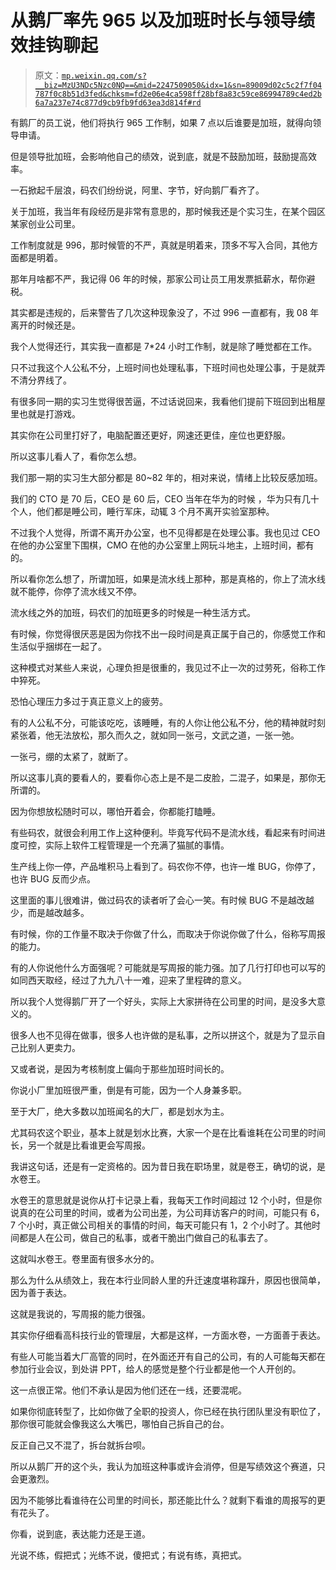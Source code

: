 # 从鹅厂率先 965 以及加班时长与领导绩效挂钩聊起

> 原文：[`mp.weixin.qq.com/s?__biz=MzU3NDc5Nzc0NQ==&mid=2247509050&idx=1&sn=89009d02c5c2f7f04787f0c8b51d3fed&chksm=fd2e06e4ca598ff28bf8a83c59ce86994789c4ed2b6a7a237e74c877d9cb9fb9fd63ea3d814f#rd`](http://mp.weixin.qq.com/s?__biz=MzU3NDc5Nzc0NQ==&mid=2247509050&idx=1&sn=89009d02c5c2f7f04787f0c8b51d3fed&chksm=fd2e06e4ca598ff28bf8a83c59ce86994789c4ed2b6a7a237e74c877d9cb9fb9fd63ea3d814f#rd)

有鹅厂的员工说，他们将执行 965 工作制，如果 7 点以后谁要是加班，就得向领导申请。 

但是领导批加班，会影响他自己的绩效，说到底，就是不鼓励加班，鼓励提高效率。 

一石掀起千层浪，码农们纷纷说，阿里、字节，好向鹅厂看齐了。 

关于加班，我当年有段经历是非常有意思的，那时候我还是个实习生，在某个园区某家创业公司里。

工作制度就是 996，那时候管的不严，真就是明着来，顶多不写入合同，其他方面都是明着。 

那年月啥都不严，我记得 06 年的时候，那家公司让员工用发票抵薪水，帮你避税。 

其实都是违规的，后来警告了几次这种现象没了，不过 996 一直都有，我 08 年离开的时候还是。 

我个人觉得还行，其实我一直都是 7*24 小时工作制，就是除了睡觉都在工作。 

只不过我这个人公私不分，上班时间也处理私事，下班时间也处理公事，于是就弄不清分界线了。

有很多同一期的实习生觉得很苦逼，不过话说回来，我看他们提前下班回到出租屋里也就是打游戏。

其实你在公司里打好了，电脑配置还更好，网速还更佳，座位也更舒服。

所以这事儿看人了，看你怎么想。 

我们那一期的实习生大部分都是 80~82 年的，相对来说，情绪上比较反感加班。

我们的 CTO 是 70 后，CEO 是 60 后，CEO 当年在华为的时候 ，华为只有几十个人，他们都是睡公司，睡行军床，动辄 3 个月不离开实验室那种。

不过我个人觉得，所谓不离开办公室，也不见得都是在处理公事。我也见过 CEO 在他的办公室里下围棋，CMO 在他的办公室里上网玩斗地主，上班时间，都有的。 

所以看你怎么想了，所谓加班，如果是流水线上那种，那是真格的，你上了流水线就不能停，你停了流水线又不停。 

流水线之外的加班，码农们的加班更多的时候是一种生活方式。

有时候，你觉得很厌恶是因为你找不出一段时间是真正属于自己的，你感觉工作和生活似乎捆绑在一起了。

这种模式对某些人来说，心理负担是很重的，我见过不止一次的过劳死，俗称工作中猝死。

恐怕心理压力多过于真正意义上的疲劳。

有的人公私不分，可能该吃吃，该睡睡，有的人你让他公私不分，他的精神就时刻紧张着，他无法放松，那久而久之，就如同一张弓，文武之道，一张一弛。

一张弓，绷的太紧了，就断了。

所以这事儿真的要看人的，要看你心态上是不是二皮脸，二混子，如果是，那你无所谓的。 

因为你想放松随时可以，哪怕开着会，你都能打瞌睡。

有些码农，就很会利用工作上这种便利。毕竟写代码不是流水线，看起来有时间进度可控，实际上软件工程管理是一个充满了猫腻的事情。

生产线上你一停，产品堆积马上看到了。码农你不停，也许一堆 BUG，你停了，也许 BUG 反而少点。 

这里面的事儿很难讲，做过码农的读者听了会心一笑。有时候 BUG 不是越改越少，而是越改越多。

有时候，你的工作量不取决于你做了什么，而取决于你说你做了什么，俗称写周报的能力。 

有的人你说他什么方面强呢？可能就是写周报的能力强。加了几行打印也可以写的如同西天取经，经过了九九八十一难，迎来了里程碑的意义。 

所以我个人觉得鹅厂开了一个好头，实际上大家拼待在公司里的时间，是没多大意义的。 

很多人也不见得在做事，很多人也许做的是私事，之所以拼这个，就是为了显示自己比别人更卖力。

又或者说，是因为考核制度上偏向于那些加班时间长的。 

你说小厂里加班很严重，倒是有可能，因为一个人身兼多职。

至于大厂，绝大多数以加班闻名的大厂，都是划水为主。 

尤其码农这个职业，基本上就是划水比赛，大家一个是在比看谁耗在公司里的时间长，另一个就是比看谁更会写周报。

我讲这句话，还是有一定资格的。因为昔日我在职场里，就是卷王，确切的说，是水卷王。 

水卷王的意思就是说你从打卡记录上看，我每天工作时间超过 12 个小时，但是你说真的在公司里的时间，或者为公司出差，为公司拜访客户的时间，可能只有 6，7 个小时，真正做公司相关的事情的时间，每天可能只有 1，2 个小时了。其他时间都是人在公司，做自己的私事，或者干脆出门做自己的私事去了。

这就叫水卷王。卷里面有很多水分的。

那么为什么从绩效上，我在本行业同龄人里的升迁速度堪称蹿升，原因也很简单，因为善于表达。 

这就是我说的，写周报的能力很强。 

其实你仔细看高科技行业的管理层，大都是这样，一方面水卷，一方面善于表达。 

有些人可能当着大厂高管的同时，在外面还开有自己的公司，有的人可能每天都在参加行业会议，到处讲 PPT，给人的感觉是整个行业都是他一个人开创的。 

这一点很正常。他们不承认是因为他们还在一线，还要混呢。

如果你彻底转型了，比如你做了全职的投资人，你已经在执行团队里没有职位了，那你很可能就会像我这么大嘴巴，哪怕自己拆自己的台。 

反正自己又不混了，拆台就拆台呗。

所以从鹅厂开的这个头，我认为加班这种事或许会消停，但是写绩效这个赛道，只会更激烈。 

因为不能够比看谁待在公司里的时间长，那还能比什么？就剩下看谁的周报写的更有花头了。 

你看，说到底，表达能力还是王道。 

光说不练，假把式；光练不说，傻把式；有说有练，真把式。